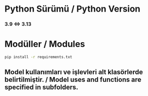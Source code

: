 # Python Sürümü / Python Version

### 3.9 <=> 3.13

# Modüller / Modules

```bash
pip install -r requirements.txt
```

## Model kullanımları ve işlevleri alt klasörlerde belirtilmiştir. / Model uses and functions are specified in subfolders.
